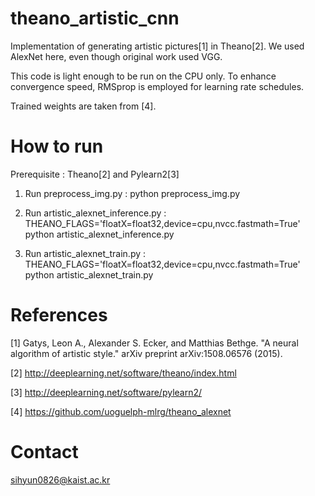 # theano_artistic_cnn

Implementation of generating artistic pictures[1] in Theano[2]. We used AlexNet here, even though original work used VGG.

This code is light enough to be run on the CPU only. To enhance convergence speed, RMSprop is employed for learning rate schedules.

Trained weights are taken from [4]. 

# How to run

Prerequisite : Theano[2] and Pylearn2[3]

1) Run preprocess_img.py :
python preprocess_img.py

2) Run artistic_alexnet_inference.py :
THEANO_FLAGS='floatX=float32,device=cpu,nvcc.fastmath=True' python artistic_alexnet_inference.py

3) Run artistic_alexnet_train.py :
THEANO_FLAGS='floatX=float32,device=cpu,nvcc.fastmath=True' python artistic_alexnet_train.py

# References

[1] Gatys, Leon A., Alexander S. Ecker, and Matthias Bethge. "A neural algorithm of artistic style." arXiv preprint arXiv:1508.06576 (2015).

[2] http://deeplearning.net/software/theano/index.html

[3] http://deeplearning.net/software/pylearn2/

[4] https://github.com/uoguelph-mlrg/theano_alexnet

# Contact

sihyun0826@kaist.ac.kr

